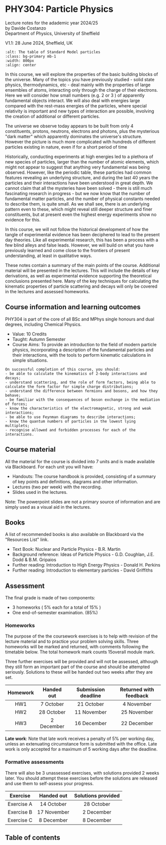 # PHY304: Particle Physics

Lecture notes for the adademic year 2024/25 <br>
by Davide Costanzo<br>Department of Physics, University of Sheffield

V1.1: 28 June 2024, Sheffield, UK

```{image} SMtable.png
:alt: The table of Standard Model particles
:class: bg-primary mb-1
:width: 800px
:align: center
```


In this course, we will explore the properties of the basic building blocks of the universe. Many of the topics you have previously studied - solid state physics, thermodynamics, etc - deal mainly with the properties of large ensembles of atoms, interacting only through the charge of their electrons. Here we will consider how small numbers (e.g. 2 or 3 ) of apparently fundamental objects interact. We will also deal with energies large compared with the rest-mass energies of the particles, where special relativity is important and new types of interaction are possible, involving the creation of additional or different particles.

The universe we observe today appears to be built from only 4 constituents, protons, neutrons, electrons and photons, plus the mysterious "dark matter" which apparently dominates the universe's structure. However the picture is much more complicated with hundreds of different particles existing in nature, even if for a short period of time

Historically, conducting experiments at high energies led to a plethora of new species of particles, larger than the number of atomic elements, which might not appear to suggest that anything very fundamental was being observed. However, like the periodic table, these particles had common features revealing an underlying structure, and during the last 40 years the particles and their interactions have been understood in great depth. We cannot claim that all the mysteries have been solved - there is still much fascinating research in progress - but we now know that the number of fundamental matter particles, and the number of physical constants needed to describe them, is quite small. As we shall see, there is an underlying pattern even to these, which might reveal still deeper structure and finer constituents, but at present even the highest energy experiments show no evidence for this.

In this course, we will not follow the historical development of how the tangle of experimental evidence has been deciphered to lead to the present day theories. Like all experimental research, this has been a process with a few blind alleys and false leads. However, we will build on what you have previously learned and come close to the frontiers of present understanding, at least in qualitative ways.

These notes contain a summary of the main points of the course. Additional material will be presented in the lectures. This will include the details of key derivations, as well as experimental evidence supporting the theoretical conclusions presented here. Many of the key techniques for calculating the kinematic properties of particle scattering and decays will only be covered in the lectures and assessed homeworks.

## Course information and learning outcomes
PHY304 is part of the core of all BSc and MPhys single honours and dual degrees, including Chemical Physics.

- Value: 10 Credits
- Taught: Autumn Semester
- Course Aims: To provide an introduction to the field of modern particle physics,
incorporating a description of the fundamental particles and their
interactions, with the tools to perform kinematic calculations in
simple situations.


```{admonition} Learning outcomes
On successful completion of this course, you should:
- be able to calculate the kinematics of 2-body interactions and decays;
- understand scattering, and the role of form factors, being able to calculate the form factor for simple charge distributions;
- understand the difference between fermions and bosons, and how they behave;
- be familiar with the consequences of boson exchange in the mediation of forces;
- know the characteristics of the electromagnetic, strong and weak interactions;
- be able to use Feynman diagrams to describe interactions;
- know the quantum numbers of particles in the lowest lying multiplets;
- recognise allowed and forbidden processes for each of the interactions.
```


## Course material

All the material for the course is divided into 7 units and is made available via Blackboard. For each unit you will have:

- Handouts: The course handbook is provided, consisting of a summary of key points and definitions, diagrams and other information.
- Lectures (two per week) with the recording.
- Slides used in the lectures.

Note: The powerpoint slides are not a primary source of information and are simply used as a visual aid in the lectures.

## Books

A list of recommended books is also available on Blackboard via the "Resources List" link.

- Text Book: Nuclear and Particle Physics - B.R. Martin
- Background reference: Ideas of Particle Physics - G.D. Coughlan, J.E. Dodd $\&$ B.M. Gripaios
- Further reading: Introduction to High Energy Physics - Donald H. Perkins
- Further reading: Introduction to elementary particles - David Griffiths


## Assessment

The final grade is made of two components:
- 3 homeworks ( $5 \%$ each for a total of $15 \%$ )
- One end-of-semester examination. (85\%)

### Homeworks

The purpose of the the coursework exercises is to help with revision of the lecture material and to practice your problem solving skills. Three homeworks will be marked and returned, with comments following the timetable below. The total homework mark counts 15overall module mark.

Three further exercises will be provided and will not be assessed, although they still form an important part of the course and should be attempted seriously. Solutions to these will be handed out two weeks after they are set.

| Homework | Handed out | Submission deadline | Returned with feedback |
| :---: | :---: | :---: | :---: |
| HW1 | 7 October | 21 October | 4 November |
| HW2 | 28 October | 11 November | 25 November |
| HW3 | 2 December | 16 December | 22 December |

**Late work**: Note that late work receives a penalty of $5 \%$ per working day, unless an extenuating circumstance form is submitted with the office. Late work is only accepted for a maximum of 5 working days after the deadline.

### Formative assessments

There will also be 3 unassessed exercises, with solutions provided 2 weeks later. You should attempt these exercises before the solutions are released and use them to self-assess your progress.

| Exercise | Handed out | Solutions provided |
| :---: | :---: | :---: |
| Exercise A | 14 October | 28 October |
| Exercise B | 17 November | 2 December |
| Exercise C | 8 December | 8 December |

## Table of contents

```{tableofcontents}
```

